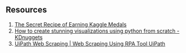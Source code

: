 ## Resources
1. [The Secret Recipe of Earning Kaggle Medals](https://medium.com/analytics-vidhya/the-secret-recipe-of-earning-kaggle-medals-fb9d728c24bb)
2. [How to create stunning visualizations using python from scratch - KDnuggets](https://www.kdnuggets.com/2021/02/stunning-visualizations-using-python.html)
3. [UiPath Web Scraping | Web Scraping Using RPA Tool UiPath](https://www.analyticsvidhya.com/blog/2021/02/web-scraping-using-rpa-tool-uipath/)

